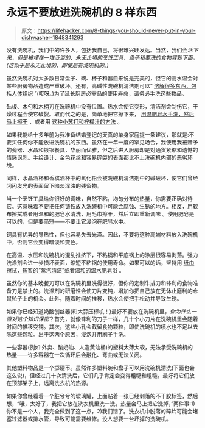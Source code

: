 # 永远不要放进洗碗机的 8 样东西

> 原文：<https://lifehacker.com/8-things-you-should-never-put-in-your-dishwasher-1848341293>

没有洗碗机，我们中的许多人，包括我自己，将很难兴旺发达。当然，我们会*活下来，*但是被埋在一堆泛滥的、永无止境的烹饪工具、盘子和要洗的食物容器下面。(这似乎是永无止境的，即使是有洗碗机的*。)* 

虽然洗碗机对大多数日常盘子、碗、杯子和器皿来说是完美的，但它的高水温会对某些厨房物品造成严重破坏。还有，高碱性洗碗机清洁剂可以“ [溶解很多东西，包括人体组织](https://www.consumer.org.nz/articles/dishwasher-detergent-safety) ”(哎呀。)为了延长厨房必需品的使用寿命，请务必手洗这些物品。

砧板、木勺和木柄刀在洗碗机中没有位置。热水会使它变形，清洁剂会刮伤它，干燥过程会使它破裂。取而代之的是，简单地把它擦下来， [用温肥皂水手洗，然后马上擦干](https://lifehacker.com/how-to-choose-clean-and-care-for-your-cutting-boards-1791310576) ，或者用 [这种小苏打和柠檬汁的方法](https://www.express.co.uk/life-style/life/1398575/how-to-clean-wooden-spoons-EVG) 。

如果我能给十多年前为我准备结婚登记的天真的单身家庭提一条建议，那就是:不要买任何你不能放进洗碗机的东西。虽然在一年一度的罕见场合，我使用我被赠予的瓷器、水晶和镀银餐具，华丽而优雅，但之后进入厨房却是对通货紧缩和遗憾的情感讽刺。手绘设计、金色花丝和容易碎裂的表面都比不上洗碗机内部的恶劣环境。

同样，水晶酒杯和香槟酒杯中的氧化铅会被洗碗机清洁剂中的碱破坏，使它们曾经闪闪发光的表面留下暗淡浑浊的残留物。

当一个烹饪工具给你很好的调味，自然不粘，均匀分布的热量，你需要正确对待它。这意味着不要把任何铸铁放入洗碗机中可能会腐蚀、生锈的地方。相反，用软布擦拭或者用温和的肥皂水清洗，用毛巾擦干，然后立即重新调味 。使用肥皂是可以的，但是要简短——不要让它浸泡在肥皂水中。

铜具有优异的导热性，但也容易失去光泽。因此，不要将这种高端材料放入洗碗机中，否则它会变得暗淡和变色。

在高温、水压和洗碗机的混乱推挤下，不粘锅和平底锅上的涂层很容易剥落。强力洗涤剂会进一步损坏表面，缩短不粘锅的使用寿命。如果可以的话，坚持用 [纸巾擦拭，短暂的“蒸汽清洁”或者温和的温水肥皂浴](https://lifehacker.com/stop-washing-your-nonstick-pan-so-much-but-do-this-ins-1847556369) 。

虽然你的基本晚餐刀可以在洗碗机里洗得很好，但你的定制牛排刀和锋利的食物准备刀是禁止的。洗涤剂的研磨性会使刀片变钝，增加你把自己放在无休止磨利的仓鼠轮子上的机会。此外，随着时间的推移，热水会使把手松动并导致生锈。

如果你已经知道奶酪刨丝器(和大蒜压榨机！)最好不要放在洗碗机里，*你为什么一直对这个知识保密*？首先，就像锋利的刀子一样，几十个小刀片在洗碗机里会随着时间的推移变钝。其次，这些小孔会截留食物颗粒，即使洗碗机的喷水也不足以去除这些颗粒。出于这两个原因，浸泡并用刷子手洗。

一些容器(例如:外卖、酸奶油、人造黄油桶)的塑料太薄太软，无法承受洗碗机的热量——许多容器在一次循环后会融化、弯曲或无法关闭。

其他塑料物品是一个掷硬币。虽然许多塑料碗和盘子可以用洗碗机清洗(下面也会这么说)，但经过几十次清洗后，它们几乎肯定会变得粗糙和粗糙。最好将它们放在顶部架子上，远离洗衣机的热源。

如果你曾经看着一个脏兮兮的玻璃罐，上面贴着一张已经剥落的不干胶标签，然后想，“哦，太好了，我把它放在洗衣机里洗一洗，热量会马上把它洗掉，”两件事:1)你不是一个人，我完全做到了这一点，2)我们错了。洗衣机中脱落的碎片可能会堵塞过滤器或排水管，导致可能需要维修。没人想要一台坏掉的洗碗机。
